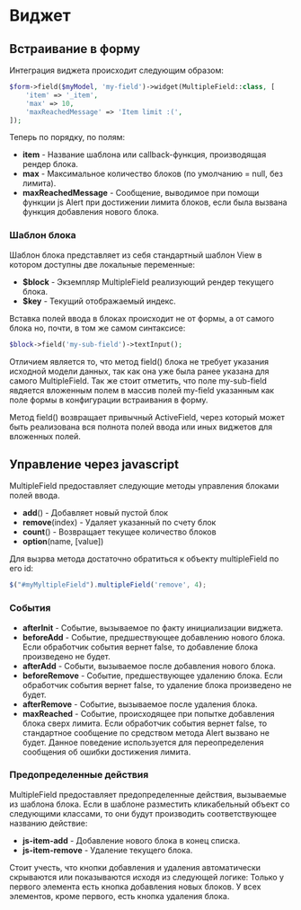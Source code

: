 # Виджет

## Встраивание в форму

Интеграция виджета происходит следующим образом:

```php
$form->field($myModel, 'my-field')->widget(MultipleField::class, [
    'item' => '_item',
    'max' => 10,
    'maxReachedMessage' => 'Item limit :(',
]);
```

Теперь по порядку, по полям:

* **item** - Название шаблона или callback-функция, производящая рендер блока.
* **max** - Максимальное количество блоков (по умолчанию = null, без лимита).
* **maxReachedMessage** - Сообщение, выводимое при помощи функции js Alert при достижении лимита блоков, если была
вызвана функция добавления нового блока.

### Шаблон блока

Шаблон блока представляет из себя стандартный шаблон View в котором доступны две локальные переменные:

* **$block** - Экземпляр MultipleField реализующий рендер текущего блока.
* **$key** - Текущий отображаемый индекс.

Вставка полей ввода в блоках происходит не от формы, а от самого блока но, почти, в том же самом синтаксисе:

```php
$block->field('my-sub-field')->textInput();
```

Отличием является то, что метод field() блока не требует указания исходной модели данных, так как она уже была ранее указана для самого
MultipleField. Так же стоит отметить, что поле my-sub-field явдяется вложенным полем в массив полей my-field указанным
как поле формы в конфигурации встраивания в форму.

Метод field() возвращает привычный ActiveField, через который может быть реализована вся полнота полей ввода или иных
виджетов для вложенных полей.

## Управление через javascript

MultipleField предоставляет следующие методы управления блоками полей ввода.

* **add**() - Добавляет новый пустой блок
* **remove**(index) - Удаляет указанный по счету блок
* **count**() - Возвращает текущее количество блоков
* **option**(name, [value])

Для вызрва метода достаточно обратиться к объекту multipleField по его id:

```javascript
$("#myMyltipleField").multipleField('remove', 4);
```

### События

* **afterInit** - Событие, вызываемое по факту инициализации виджета.
* **beforeAdd** - Событие, предшествующее добавлению нового блока. Если обработчик события вернет false, то добавление
блока произведено не будет.
* **afterAdd** - Событи, вызываемое после добавления нового блока.
* **beforeRemove** - Событие, предшествующее удалению блока. Если обработчик события вернет false, то удаление блока
произведено не будет.
* **afterRemove** - Событие, вызываемое после удаления блока.
* **maxReached** - Событие, происходящее при попытке добавления блока сверх лимита. Если обработчик события вернет false,
то стандартное сообщение по средством метода Alert вызвано не будет. Данное поведение используется для переопределения
сообщения об ошибки достижения лимита.

### Предопределенные действия

MultipleField предоставляет предопределенные действия, вызываемые из шаблона блока. Если в шаблоне разместить кликабельный
объект со следующими классами, то они будут производить соответствующее названию действие:

* **js-item-add** - Добавление нового блока в конец списка.
* **js-item-remove** - Удаление текущего блока.

Стоит учесть, что кнопки добавления и удаления автоматически скрываются или показываются исходя из следующей логике:
Только у первого элемента есть кнопка добавления новых блоков. У всех элементов, кроме первого, есть кнопка удаления блока.